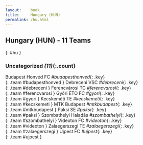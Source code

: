 ```yaml
---
layout:    book
title:     Hungary (HUN)
permalink: /hu.html
---
```


## Hungary (HUN) - 11 Teams
{: #hu }









### Uncategorized _(11)_{:.count}

Budapest Honvéd FC   _#budapesthonved_{: .key} <br>
{: .team #budapesthonved }
Debreceni VSC   _#debreceni_{: .key} <br>
{: .team #debreceni }
Ferencvárosi TC   _#ferencvarosi_{: .key} <br>
{: .team #ferencvarosi }
Győri ETO FC   _#gyori_{: .key} <br>
{: .team #gyori }
Kecskeméti TE   _#kecskemeti_{: .key} <br>
{: .team #kecskemeti }
MTK Budapest   _#mtkbudapest_{: .key} <br>
{: .team #mtkbudapest }
Paksi SE   _#paksi_{: .key} <br>
{: .team #paksi }
Szombathelyi Haladás   _#szombathelyi_{: .key} <br>
{: .team #szombathelyi }
Videoton FC   _#videoton_{: .key} <br>
{: .team #videoton }
Zalaegerszegi TE   _#zalaegerszegi_{: .key} <br>
{: .team #zalaegerszegi }
Újpest FC   _#ujpest_{: .key} <br>
{: .team #ujpest }


 
